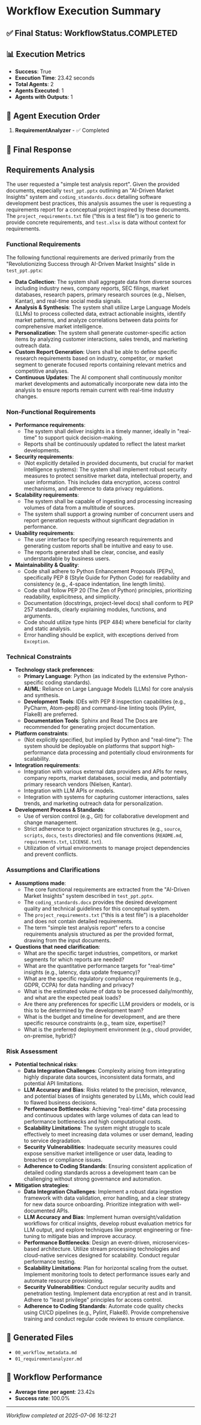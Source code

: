 # Workflow Execution Summary

## ✅ Final Status: WorkflowStatus.COMPLETED

## 📊 Execution Metrics
- **Success**: True
- **Execution Time**: 23.42 seconds
- **Total Agents**: 2
- **Agents Executed**: 1
- **Agents with Outputs**: 1

## 🤖 Agent Execution Order
1. **RequirementAnalyzer** - ✅ Completed

## 📝 Final Response
## Requirements Analysis

The user requested a "simple test analysis report". Given the provided documents, especially `test_ppt.pptx` outlining an "AI-Driven Market Insights" system and `coding_standards.docx` detailing software development best practices, this analysis assumes the user is requesting a requirements report for a conceptual project inspired by these documents. The `project_requirements.txt` file ("this is a test file") is too generic to provide concrete requirements, and `test.xlsx` is data without context for requirements.

### Functional Requirements
The following functional requirements are derived primarily from the "Revolutionizing Success through AI-Driven Market Insights" slide in `test_ppt.pptx`:

*   **Data Collection**: The system shall aggregate data from diverse sources including industry news, company reports, SEC filings, market databases, research papers, primary research sources (e.g., Nielsen, Kantar), and real-time social media signals.
*   **Analysis & Synthesis**: The system shall utilize Large Language Models (LLMs) to process collected data, extract actionable insights, identify market patterns, and analyze correlations between data points for comprehensive market intelligence.
*   **Personalization**: The system shall generate customer-specific action items by analyzing customer interactions, sales trends, and marketing outreach data.
*   **Custom Report Generation**: Users shall be able to define specific research requirements based on industry, competitor, or market segment to generate focused reports containing relevant metrics and competitive analyses.
*   **Continuous Updates**: The AI component shall continuously monitor market developments and automatically incorporate new data into the analysis to ensure reports remain current with real-time industry changes.

### Non-Functional Requirements

*   **Performance requirements**:
    *   The system shall deliver insights in a timely manner, ideally in "real-time" to support quick decision-making.
    *   Reports shall be continuously updated to reflect the latest market developments.
*   **Security requirements**:
    *   (Not explicitly detailed in provided documents, but crucial for market intelligence systems): The system shall implement robust security measures to protect sensitive market data, intellectual property, and user information. This includes data encryption, access control mechanisms, and adherence to data privacy regulations.
*   **Scalability requirements**:
    *   The system shall be capable of ingesting and processing increasing volumes of data from a multitude of sources.
    *   The system shall support a growing number of concurrent users and report generation requests without significant degradation in performance.
*   **Usability requirements**:
    *   The user interface for specifying research requirements and generating custom reports shall be intuitive and easy to use.
    *   The reports generated shall be clear, concise, and easily understandable by business users.
*   **Maintainability & Quality**:
    *   Code shall adhere to Python Enhancement Proposals (PEPs), specifically PEP 8 (Style Guide for Python Code) for readability and consistency (e.g., 4-space indentation, line length limits).
    *   Code shall follow PEP 20 (The Zen of Python) principles, prioritizing readability, explicitness, and simplicity.
    *   Documentation (docstrings, project-level docs) shall conform to PEP 257 standards, clearly explaining modules, functions, and arguments.
    *   Code should utilize type hints (PEP 484) where beneficial for clarity and static analysis.
    *   Error handling should be explicit, with exceptions derived from `Exception`.

### Technical Constraints

*   **Technology stack preferences**:
    *   **Primary Language**: Python (as indicated by the extensive Python-specific coding standards).
    *   **AI/ML**: Reliance on Large Language Models (LLMs) for core analysis and synthesis.
    *   **Development Tools**: IDEs with PEP 8 inspection capabilities (e.g., PyCharm, Atom-pep8) and command-line linting tools (Pylint, Flake8) are preferred.
    *   **Documentation Tools**: Sphinx and Read The Docs are recommended for generating project documentation.
*   **Platform constraints**:
    *   (Not explicitly specified, but implied by Python and "real-time"): The system should be deployable on platforms that support high-performance data processing and potentially cloud environments for scalability.
*   **Integration requirements**:
    *   Integration with various external data providers and APIs for news, company reports, market databases, social media, and potentially primary research vendors (Nielsen, Kantar).
    *   Integration with LLM APIs or models.
    *   Integration with systems for capturing customer interactions, sales trends, and marketing outreach data for personalization.
*   **Development Process & Standards**:
    *   Use of version control (e.g., Git) for collaborative development and change management.
    *   Strict adherence to project organization structures (e.g., `source`, `scripts`, `docs`, `tests` directories) and file conventions (`README.md`, `requirements.txt`, `LICENSE.txt`).
    *   Utilization of virtual environments to manage project dependencies and prevent conflicts.

### Assumptions and Clarifications

*   **Assumptions made**:
    *   The core functional requirements are extracted from the "AI-Driven Market Insights" system described in `test_ppt.pptx`.
    *   The `coding_standards.docx` provides the desired development quality and technical guidelines for this conceptual system.
    *   The `project_requirements.txt` ("this is a test file") is a placeholder and does not contain detailed requirements.
    *   The term "simple test analysis report" refers to a concise requirements analysis structured as per the provided format, drawing from the input documents.
*   **Questions that need clarification**:
    *   What are the specific target industries, competitors, or market segments for which reports are needed?
    *   What are the quantitative performance targets for "real-time" insights (e.g., latency, data update frequency)?
    *   What are the specific regulatory compliance requirements (e.g., GDPR, CCPA) for data handling and privacy?
    *   What is the estimated volume of data to be processed daily/monthly, and what are the expected peak loads?
    *   Are there any preferences for specific LLM providers or models, or is this to be determined by the development team?
    *   What is the budget and timeline for development, and are there specific resource constraints (e.g., team size, expertise)?
    *   What is the preferred deployment environment (e.g., cloud provider, on-premise, hybrid)?

### Risk Assessment

*   **Potential technical risks**:
    *   **Data Integration Challenges**: Complexity arising from integrating highly disparate data sources, inconsistent data formats, and potential API limitations.
    *   **LLM Accuracy and Bias**: Risks related to the precision, relevance, and potential biases of insights generated by LLMs, which could lead to flawed business decisions.
    *   **Performance Bottlenecks**: Achieving "real-time" data processing and continuous updates with large volumes of data can lead to performance bottlenecks and high computational costs.
    *   **Scalability Limitations**: The system might struggle to scale effectively to meet increasing data volumes or user demand, leading to service degradation.
    *   **Security Vulnerabilities**: Inadequate security measures could expose sensitive market intelligence or user data, leading to breaches or compliance issues.
    *   **Adherence to Coding Standards**: Ensuring consistent application of detailed coding standards across a development team can be challenging without strong governance and automation.
*   **Mitigation strategies**:
    *   **Data Integration Challenges**: Implement a robust data ingestion framework with data validation, error handling, and a clear strategy for new data source onboarding. Prioritize integration with well-documented APIs.
    *   **LLM Accuracy and Bias**: Implement human oversight/validation workflows for critical insights, develop robust evaluation metrics for LLM output, and explore techniques like prompt engineering or fine-tuning to mitigate bias and improve accuracy.
    *   **Performance Bottlenecks**: Design an event-driven, microservices-based architecture. Utilize stream processing technologies and cloud-native services designed for scalability. Conduct regular performance testing.
    *   **Scalability Limitations**: Plan for horizontal scaling from the outset. Implement monitoring tools to detect performance issues early and automate resource provisioning.
    *   **Security Vulnerabilities**: Conduct regular security audits and penetration testing. Implement data encryption at rest and in transit. Adhere to "least privilege" principles for access control.
    *   **Adherence to Coding Standards**: Automate code quality checks using CI/CD pipelines (e.g., Pylint, Flake8). Provide comprehensive training and conduct regular code reviews to ensure compliance.

## 📁 Generated Files
- `00_workflow_metadata.md`
- `01_requirementanalyzer.md`

## 🎯 Workflow Performance
- **Average time per agent**: 23.42s
- **Success rate**: 100.0%

---
*Workflow completed at 2025-07-06 16:12:21*
